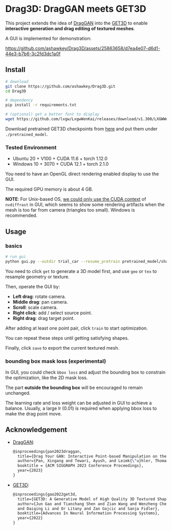 # Drag3D: DragGAN meets GET3D

This project extends the idea of [DragGAN](https://github.com/XingangPan/DragGAN) into the [GET3D](https://github.com/nv-tlabs/GET3D) to enable **interactive generation and drag editing of textured meshes**.

A GUI is implemented for demonstration:

https://github.com/ashawkey/Drag3D/assets/25863658/d7ea4e07-d6d1-44e3-b7b6-3c2fd3dc1a0f

## Install
```bash
# download
git clone https://github.com/ashawkey/Drag3D.git
cd Drag3D

# dependency
pip install -r requirements.txt

# (optional) get a better font to display
wget https://github.com/lxgw/LxgwWenKai/releases/download/v1.300/LXGWWenKai-Regular.ttf
```

Download pretrained GET3D checkpoints from [here](https://drive.google.com/drive/folders/1oJ-FmyVYjIwBZKDAQ4N1EEcE9dJjumdW?usp=sharing) and put them under `./pretrained_model`.


### Tested Environment
* Ubuntu 20 + V100 + CUDA 11.6 + torch 1.12.0
* Windows 10 + 3070 + CUDA 12.1 + torch 2.1.0

You need to have an OpenGL direct rendering enabled display to use the GUI.

The required GPU memory is about 4 GB.

**NOTE**: For Unix-based OS, [we could only use the CUDA context](https://github.com/NVlabs/nvdiffrast/issues/45#issuecomment-1193951836) of `nvdiffrast` in GUI, which seems to show some rendering artifacts when the mesh is too far from camera (triangles too small). Windows is recommended.

## Usage

### basics
```bash
# run gui
python gui.py --outdir trial_car --resume_pretrain pretrained_model/shapenet_car.pt
```

You need to click `get` to generate a 3D model first, and use `geo` or `tex` to resample geometry or texture.

Then, operate the GUI by:
* **Left drag**: rotate camera.
* **Middle drag**: pan camera.
* **Scroll**: scale camera.
* **Right click**: add / select source point.
* **Right drag**: drag target point.

After adding at least one point pair, click `train` to start optimization.

You can repeat these steps until getting satisfying shapes.

Finally, click `save` to export the current textured mesh.


### bounding box mask loss (experimental)
In GUI, you could check `bbox loss` and adjust the bounding box to constrain the optimization, like the 2D mask loss.

The part **outside the bounding box** will be encouraged to remain unchanged. 

The learning rate and loss weight can be adjusted in GUI to achieve a balance.
Usually, a large lr (0.01) is required when applying bbox loss to make the drag point move.


## Acknowledgement

* [DragGAN](https://github.com/XingangPan/DragGAN):
  ```latex
  @inproceedings{pan2023draggan,
    title={Drag Your GAN: Interactive Point-based Manipulation on the Generative Image Manifold}, 
    author={Pan, Xingang and Tewari, Ayush, and Leimk{\"u}hler, Thomas and Liu, Lingjie and Meka, Abhimitra and Theobalt, Christian},
    booktitle = {ACM SIGGRAPH 2023 Conference Proceedings},
    year={2023}
  }
  ```

* [GET3D](https://github.com/nv-tlabs/GET3D):
  ```latex
  @inproceedings{gao2022get3d,
    title={GET3D: A Generative Model of High Quality 3D Textured Shapes Learned from Images},
    author={Jun Gao and Tianchang Shen and Zian Wang and Wenzheng Chen and Kangxue Yin
    and Daiqing Li and Or Litany and Zan Gojcic and Sanja Fidler},
    booktitle={Advances In Neural Information Processing Systems},
    year={2022}
  }
  ```
